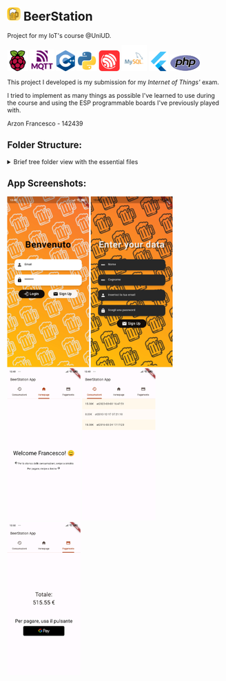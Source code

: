 # <img src="docs/icons/../../app/beerstation/android/app/src/main/ic_launcher-playstore.png" width="31"> BeerStation

Project for my IoT's course @UniUD.

<div>
<a href='https://www.raspberrypi.com/'><img src="docs/icons/raspberry-pi-svgrepo-com.svg" width="48"></a>
<a href='https://mqtt.org/'><img src="docs/icons/mqtt-ver.svg" width="58"></a>
<a href=''><img src="docs/icons/ISO_C++_Logo.svg.png" width="43"></a>
<a href='https://www.python.org/'><img src="docs/icons/python-svgrepo-com.svg" width="48"></a>
<a href='https://www.espressif.com/'><img src="docs/icons/espressif-svgrepo-com.svg" width="48"></a>
<a href='https://www.mysql.com/it/'><img src="docs/icons/mysql-logo-svgrepo-com.svg" width="60"></a>
<a href='https://flutter.dev/'><img src="docs/icons/flutter-svgrepo-com.svg" width="45"></a>
<a href='https://www.php.net/'><img src="docs/icons/new-php-logo.svg" width="70"></a>
</div>


This project I developed is my submission for my _Internet of Things'_ exam.

I tried to implement as many things as possible I've learned to use during the course and using the ESP programmable boards I've previously played with.

Arzon Francesco - 142439

## Folder Structure:

<details>
<summary>Brief tree folder view with the essential files</summary>

```
beerproject/
├─ API/
│  ├─ login.php
│  ├─ register.php
│  ├─ resetdebt.php
├─ DB/
│  ├─ new_file
├─ app/
│  ├─ beerstation/
│  │  ├─ lib/
│  │  │  ├─ obj/
│  │  │  │  ├─ consumazione.dart
│  │  │  │  ├─ user.dart
│  │  │  ├─ screens/
│  │  │  │  ├─ homepage.dart
│  │  │  ├─ users/
│  │  │  │  ├─ login_screen.dart
│  │  │  │  ├─ register_screen.dart
│  │  │  ├─ main.dart
│  │  │  ├─ utils.dart
├─ docs/
│  ├─ app_images/
│  ├─ icons/
```
</details>

## App Screenshots:

<div><img src='docs/app_images/login.jpg' width='190'>
<img src='docs/app_images/register.jpg' width='190'>
<img src='docs/app_images/home.jpg' width='170'>
<img src='docs/app_images/consumazioni.jpg' width='170'>
<img src='docs/app_images/saldo.jpg' width='170'></div>
